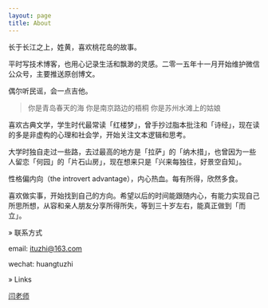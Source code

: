 ```yaml
---
layout: page
title: About
---
```


长于长江之上，姓黄，喜欢桃花岛的故事。

平时写技术博客，也用心记录生活和飘渺的灵感。二零一五年十一月开始维护微信公众号，主要推送原创博文。

偶尔听民谣，会一点吉他。

> 你是青岛春天的海 你是南京路边的梧桐 你是苏州水滩上的姑娘

喜欢古典文学，学生时代最常读「红楼梦」，曾手抄过脂本批注和「诗经」，现在读的多是非虚构的心理和社会学，开始关注文本逻辑和思考。

大学时独自走过一些路，去过最高的地方是「拉萨」的「纳木措」，也曾因为一些人留恋「何园」的「片石山房」，现在想来只是「兴来每独往，好景空自知」。

性格偏内向（the introvert advantage），内心热血。每有所得，欣然多食。

喜欢做实事，开始找到自己的方向。希望以后的时间能跟随内心，有能力实现自己所思所想，从容和亲人朋友分享所得所失，等到三十岁左右，能真正做到「而立」。


» 联系方式

email: ituzhi@163.com

wechat: huangtuzhi


» Links

[闫老师](https://urbem.github.io)
